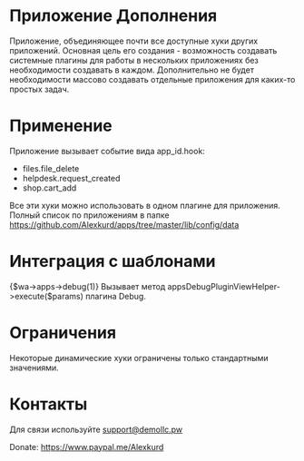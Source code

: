 # Приложение Дополнения
Приложение, объединяющее почти все доступные хуки других приложений. Основная цель его создания - возможность создавать системные плагины для работы в нескольких приложениях без необходимости создавать в каждом. Дополнительно не будет необходимости массово создавать отдельные приложения для каких-то простых задач. 

# Применение
Приложение вызывает событие вида app_id.hook:
- files.file_delete
- helpdesk.request_created
- shop.cart_add

Все эти хуки можно использовать в одном плагине для приложения.
Полный список по приложениям в папке https://github.com/Alexkurd/apps/tree/master/lib/config/data

# Интеграция с шаблонами
{$wa->apps->debug(1)} Вызывает метод appsDebugPluginViewHelper->execute($params) плагина Debug.

# Ограничения
Некоторые динамические хуки ограничены только стандартными значениями.

# Контакты

Для связи используйте support@demollc.pw

Donate:
https://www.paypal.me/Alexkurd
